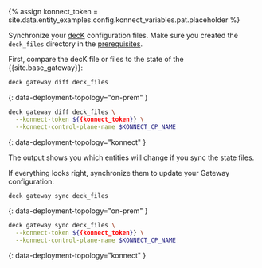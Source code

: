 {% assign konnect_token = site.data.entity_examples.config.konnect_variables.pat.placeholder %}

Synchronize your [decK](/deck/) configuration files.
Make sure you created the `deck_files` directory in the [prerequisites](#prerequisites).

First, compare the decK file or files to the state of the {{site.base_gateway}}:
```bash
deck gateway diff deck_files
```
{: data-deployment-topology="on-prem" }

```bash
deck gateway diff deck_files \
  --konnect-token ${{konnect_token}} \
  --konnect-control-plane-name $KONNECT_CP_NAME
```
{: data-deployment-topology="konnect" }

The output shows you which entities will change if you sync the state files.

If everything looks right, synchronize them to update your Gateway configuration:

```bash
deck gateway sync deck_files
```
{: data-deployment-topology="on-prem" }
```bash
deck gateway sync deck_files \
  --konnect-token ${{konnect_token}} \
  --konnect-control-plane-name $KONNECT_CP_NAME
```
{: data-deployment-topology="konnect" }
